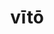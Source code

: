 ---
title: vītō
meaning: to avoid
ch: thirteen
pos: verb
inf: vītāre
secondppstem: vīt
infend: āre
conjugation: first
derivative: inevitable
f2: yes
f: yes
ss: yes
ss2: yes
---